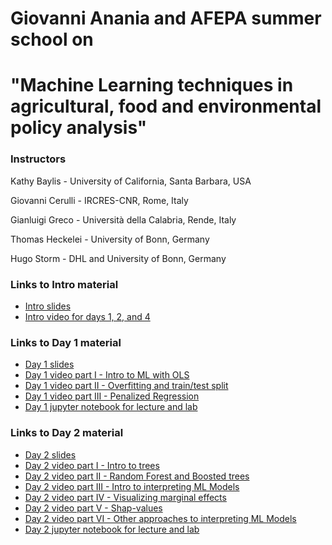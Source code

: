 # Giovanni Anania and AFEPA summer school on 
# "Machine Learning techniques in agricultural, food and environmental policy analysis"
### Instructors 
Kathy Baylis - University of California, Santa Barbara, USA

Giovanni Cerulli - IRCRES-CNR, Rome, Italy

Gianluigi Greco - Università della Calabria, Rende, Italy

Thomas Heckelei - University of Bonn, Germany

Hugo Storm - DHL and University of Bonn, Germany

### Links to Intro material

- [Intro slides](https://docs.google.com/presentation/d/1Fln8pB8ml-yPhRrQAEcarbtiMeuNEwt_mZZLsE_77WY/edit?usp=sharing)
- [Intro video for days 1, 2, and 4](https://youtu.be/_YOR3B3ADNw)

### Links to Day 1 material 

- [Day 1 slides](https://docs.google.com/presentation/d/15Y6nCi04PtstcEYfCIfUaSPZ7Q6boClVDlqK_OEgnUg/edit?usp=sharing)
- [Day 1 video part I - Intro to ML with OLS](https://youtu.be/0dJmWUDkzNY)
- [Day 1 video part II - Overfitting and train/test split](https://youtu.be/_kFbZaCVNlc)
- [Day 1 video part III - Penalized Regression](https://youtu.be/6KofZlteszw)
- [Day 1 jupyter notebook for lecture and lab](https://github.com/heckelei/Anania_AFEPA_summer_school/blob/master/Calabria_Day1.ipynb)

### Links to Day 2 material 

- [Day 2 slides](https://docs.google.com/presentation/d/1AB2Adsf0akogIisth58prYRrLXzBYshBkLYvZUqnlhk/edit?usp=sharing)
- [Day 2 video part I - Intro to trees](https://youtu.be/SbZrIynqytA)
- [Day 2 video part II - Random Forest and Boosted trees](https://youtu.be/lD0Gju_MIdA)
- [Day 2 video part III - Intro to interpreting ML Models](https://youtu.be/NGGad3aM0lw)
- [Day 2 video part IV - Visualizing marginal effects](https://youtu.be/agjwrG2m1go)
- [Day 2 video part V - Shap-values](https://youtu.be/D6M0V1YGQH4)
- [Day 2 video part VI - Other approaches to interpreting ML Models](https://youtu.be/_CV2DjXEgfw)
- [Day 2 jupyter notebook for lecture and lab](https://github.com/heckelei/Anania_AFEPA_summer_school/blob/master/Calabria_Day2.ipynb)
